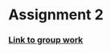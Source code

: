 # Assignment 2

### [Link to group work](https://github.com/JonathanLehrfeld/datavisualization-fall2021/blob/main/assignment2.md)
